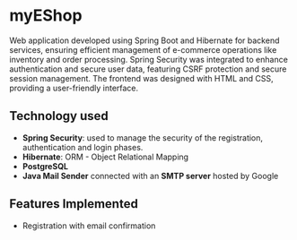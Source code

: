 # myEShop

Web application developed using Spring Boot and Hibernate for backend services, ensuring efficient management of e-commerce operations like inventory and order processing. Spring Security was integrated to enhance authentication and secure user data, featuring CSRF protection and secure session management. The frontend was designed with HTML and CSS, providing a user-friendly interface.

## Technology used
- **Spring Security**: used to manage the security of the registration, authentication and login phases.
- **Hibernate**: ORM - Object Relational Mapping
- **PostgreSQL**
- **Java Mail Sender** connected with an **SMTP server** hosted by Google


## Features Implemented
- Registration with email confirmation
